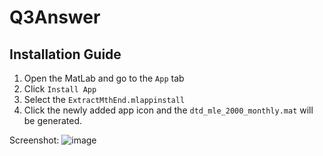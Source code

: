 # Q3Answer
## Installation Guide
1. Open the MatLab and go to the `App` tab 
2. Click `Install App` 
3. Select the `ExtractMthEnd.mlappinstall` 
4. Click the newly added app icon and the `dtd_mle_2000_monthly.mat` will be generated.

Screenshot: 
![image](https://drive.google.com/uc?export=view&id=1DUmok_LHhly5QijR4A9ZAWNE34xsyKSS)